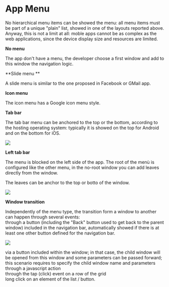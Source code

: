 # App Menu

No hierarchical menu items can be showed the menu: all menu items must be part of a unique "plain" list, showed in one of the layouts reported above. Anyway, this is not a limit at all: moble apps cannot be as complex as the web applications, since the device display size and resources are limited.

**No menu**

The app don't have a menu, the developer choose a first window and add to this window the navigation logic.

**Slide menu **

A slide menu is similar to the one proposed in Facebook or GMail app.

**Icon menu**

The icon menu has a Google icon menu style.

**Tab bar**

The tab bar menu can be anchored to the top or the bottom, according to the hosting operating system: typically it is showed on the top for Android and on the bottom for iOS.

![](http://4wsplatform.org/wp-content/uploads/media/copiadiplatformmobilemanual/image19.png)

**Left tab bar**

The menu is blocked on the left side of the app. The root of the menù is configured like the other menu, in the no-root window you can add leaves directly from the window.

The leaves can be anchor to the top or botto of the window.

![](../../../.gitbook/assets/img\_94e9fa5e1e2c-1.jpeg)

**Window transition**

Independently of the menu type, the transition form a window to another can happen through several events:\
through a button (including the "Back" button used to get back to the parent window) included in the navigation bar, automatically showed if there is at least one other button defined for the navigation bar.

![](http://4wsplatform.org/wp-content/uploads/media/copiadiplatformmobilemanual/image20.png)

via a button included within the window; in that case, the child window will be opened from this window and some parameters can be passed forward; this scenario requires to specify the child window name and parameters through a javascript action\
through the tap (click) event on a row of the grid\
long click on an element of the list / button.
